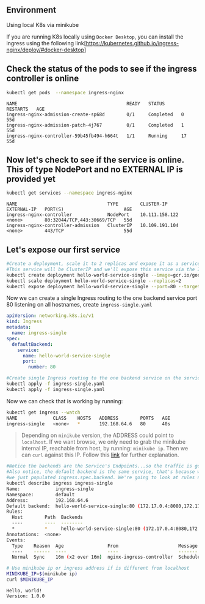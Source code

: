 ## Environment

Using local K8s via minikube

If you are running K8s locally using `Docker Desktop`, you can install the ingress using the following link[https://kubernetes.github.io/ingress-nginx/deploy/#docker-desktop]

## Check the status of the pods to see if the ingress controller is online

```bash
kubectl get pods  --namespace ingress-nginx
```

```
NAME                                        READY   STATUS      RESTARTS   AGE
ingress-nginx-admission-create-sp68d        0/1     Completed   0          55d
ingress-nginx-admission-patch-4j767         0/1     Completed   1          55d
ingress-nginx-controller-59b45fb494-h664t   1/1     Running     17         55d
```

## Now let's check to see if the service is online. This of type NodePort and no EXTERNAL IP is provided yet

```bash
kubectl get services --namespace ingress-nginx
```

```
NAME                                 TYPE        CLUSTER-IP       EXTERNAL-IP   PORT(S)                      AGE
ingress-nginx-controller             NodePort    10.111.158.122   <none>        80:32044/TCP,443:30669/TCP   55d
ingress-nginx-controller-admission   ClusterIP   10.109.191.104   <none>        443/TCP                      55d
```

## Let's expose our first service

```bash
#Create a deployment, scale it to 2 replicas and expose it as a service
#This service will be ClusterIP and we'll expose this service via the Ingress
kubectl create deployment hello-world-service-single --image=gcr.io/google-samples/hello-app:1.0
kubectl scale deployment hello-world-service-single --replicas=2
kubectl expose deployment hello-world-service-single --port=80 --target-port=8080 --type=ClusterIP
```

Now we can create a single Ingress routing to the one backend service port 80 listening on all hostnames, create `ingress-single.yaml`

```yml
apiVersion: networking.k8s.io/v1
kind: Ingress
metadata:
  name: ingress-single
spec:
  defaultBackend:
    service:
      name: hello-world-service-single
      port:
        number: 80
```

```bash
#Create single Ingress routing to the one backend service on the service port 80 listening on all hostnames
kubectl apply -f ingress-single.yaml
kubectl apply -f ingress-single.yaml
```

Now we can check that is working by running:

```bash
kubectl get ingress --watch
NAME             CLASS    HOSTS   ADDRESS        PORTS   AGE
ingress-single   <none>   *       192.168.64.6   80      40s
```

> Depending on `minikube` version, the ADDRESS could point to `localhost`. If we want browse, we only need to grab the minikube internal IP, reachable from host, by running: `minikube ip`. Then we can `curl` against this IP. Follow this [link](https://stackoverflow.com/questions/70287043/run-ingress-in-minikube-and-its-address-shows-localhost) for further explanation.

```bash
#Notice the backends are the Service's Endpoints...so the traffic is going straight from the Ingress Controller to the Pod cutting out the kube-proxy hop.
#Also notice, the default backend is the same service, that's because we didn't define any rules and
#we just populated ingress.spec.backend. We're going to look at rules next...
kubectl describe ingress ingress-single
Name:             ingress-single
Namespace:        default
Address:          192.168.64.6
Default backend:  hello-world-service-single:80 (172.17.0.4:8080,172.17.0.5:8080)
Rules:
  Host        Path  Backends
  ----        ----  --------
  *           *     hello-world-service-single:80 (172.17.0.4:8080,172.17.0.5:8080)
Annotations:  <none>
Events:
  Type    Reason  Age                From                      Message
  ----    ------  ----               ----                      -------
  Normal  Sync    16m (x2 over 16m)  nginx-ingress-controller  Scheduled for sync
```

```bash
# Use minikube ip or ingress address if is different from localhost
MINIKUBE_IP=$(minikube ip)
curl $MINIKUBE_IP
```

```
Hello, world!
Version: 1.0.0
```
